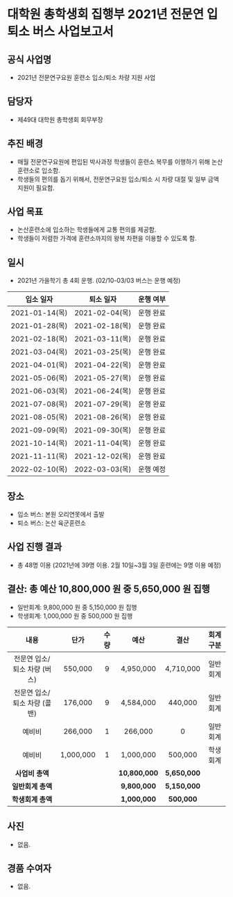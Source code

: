 대학원 총학생회 집행부 2021년 전문연 입퇴소 버스 사업보고서
===

## 공식 사업명
- 2021년 전문연구요원 훈련소 입소/퇴소 차량 지원 사업

## 담당자
- 제49대 대학원 총학생회 회무부장 

## 추진 배경
- 매월 전문연구요원에 편입된 박사과정 학생들이 훈련소 복무를 이행하기 위해 논산훈련소로 입소함. 
- 학생들의 편의를 돕기 위해서, 전문연구요원 입소/퇴소 시 차량 대절 및 일부 금액 지원이 필요함. 

## 사업 목표
- 논산훈련소에 입소하는 학생들에게 교통 편의를 제공함.
- 학생들이 저렴한 가격에 훈련소까지의 왕복 차편을 이용할 수 있도록 함.

## 일시
- 2021년 가을학기 총 4회 운행. (02/10-03/03 버스는 운행 예정)

|   입소 일자  |   퇴소 일자  | 운행 여부 |
|:---:|:---:|:---:|
|   2021-01-14(목)  |   2021-02-04(목)  | 운행 완료 | 
|   2021-01-28(목)  |   2021-02-18(목)  | 운행 완료 | 
|   2021-02-18(목)  |   2021-03-11(목)  | 운행 완료 | 
|   2021-03-04(목)  |   2021-03-25(목)  | 운행 완료 | 
|   2021-04-01(목)  |   2021-04-22(목)  | 운행 완료 | 
|   2021-05-06(목)  |   2021-05-27(목)  | 운행 완료 | 
|   2021-06-03(목)  |   2021-06-24(목)  | 운행 완료 | 
|   2021-07-08(목)  |   2021-07-29(목)  | 운행 완료 | 
|   2021-08-05(목)  |   2021-08-26(목)  | 운행 완료 | 
|   2021-09-09(목)  |   2021-09-30(목)  | 운행 완료 | 
|   2021-10-14(목)  |   2021-11-04(목)  | 운행 완료 | 
|   2021-11-11(목)  |   2021-12-02(목)  | 운행 완료 | 
|   2022-02-10(목)  |   2022-03-03(목)  | 운행 예정 | 

## 장소
- 입소 버스: 본원 오리연못에서 출발
- 퇴소 버스: 논산 육군훈련소 

## 사업 진행 결과
- 총 48명 이용 (2021년에 39명 이용. 2월 10일~3월 3일 훈련에는 9명 이용 예정) 

## 결산: 총 예산 10,800,000 원 중 5,650,000 원 집행
- 일반회계: 9,800,000 원 중 5,150,000 원 집행 
- 학생회계: 1,000,000 원 중 500,000 원 집행 

| **내용** | **단가** | **수량** | **예산** | **결산** | **회계구분** |
|:---:|:---:|:---:|:---:|:---:|:---:|
| 전문연 입소/퇴소 차량 (버스) | 550,000 | 9 | 4,950,000 | 4,710,000 | 일반회계 | 
| 전문연 입소/퇴소 차량 (콜밴) | 176,000 | 9 | 4,584,000 | 440,000 | 일반회계 | 
| 예비비 | 266,000 | 1 | 266,000 | 0 | 일반회계 | 
| 예비비 | 1,000,000 | 1 | 1,000,000 | 500,000 | 학생회계 | 
| **사업비 총액** |  |  | **10,800,000** | **5,650,000** |  |
| **일반회계 총액** |  |  | **9,800,000** | **5,150,000** |  |
| **학생회계 총액** |  |  | **1,000,000** | **500,000** |  |

## 사진
- 없음. 

## 경품 수여자
- 없음.